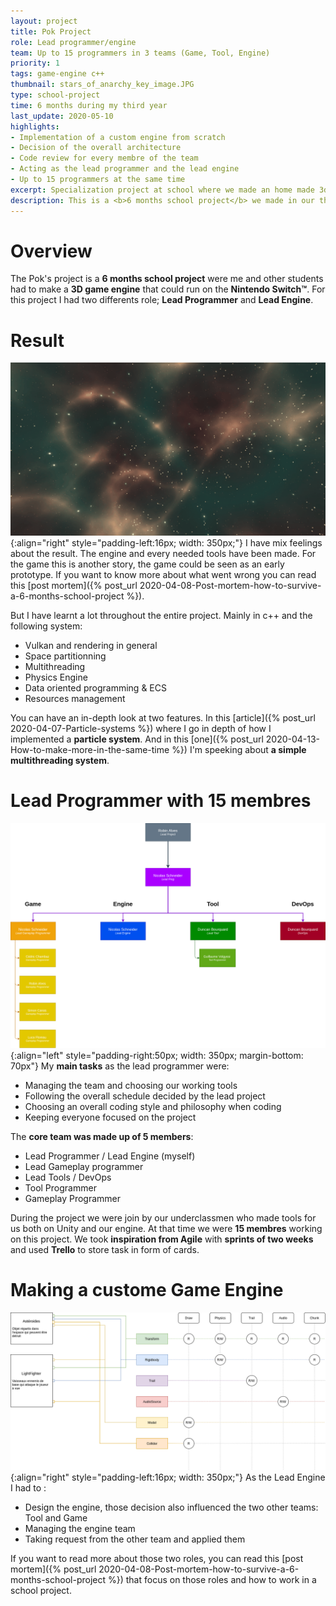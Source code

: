 ```yaml
---
layout: project
title: Pok Project
role: Lead programmer/engine
team: Up to 15 programmers in 3 teams (Game, Tool, Engine)
priority: 1
tags: game-engine c++
thumbnail: stars_of_anarchy_key_image.JPG
type: school-project
time: 6 months during my third year
last_update: 2020-05-10
highlights: 
- Implementation of a custom engine from scratch
- Decision of the overall architecture 
- Code review for every membre of the team
- Acting as the lead programmer and the lead engine
- Up to 15 programmers at the same time
excerpt: Specialization project at school where we made an home made 3d engine in c++ that could run a game on the Nintendo Switch.
description: This is a <b>6 months school project</b> we made in our third year. The objective was to do a game (Stars of Anarchy) running on the <b>Nintendo Switch</b> using a custom game engine (PokEngine). We separated the team in three main groups, Game, Tool and Engine. I was the <b>lead programmer and engine</b> on the project. I implemented most of the core feature used in the engine as the graphic engine, physics engine, entity manager, resource manager, and so on.
---
```


# Overview
The Pok's project is a **6 months school project** were me and other students had to make a **3D game engine** that could run on the **Nintendo Switch&trade;**. For this project I had two differents role; **Lead Programmer** and **Lead Engine**.

# Result
![pok Scene Building](../assets/images/pok_project/pok-building.gif){:align="right" style="padding-left:16px; width: 350px;"}
I have mix feelings about the result. The engine and every needed tools have been made. For the game this is another story, the game could be seen as an early prototype. If you want to know more about what went wrong you can read this [post mortem]({% post_url 2020-04-08-Post-mortem-how-to-survive-a-6-months-school-project %}).

But I have learnt a lot throughout the entire project. Mainly in c++ and the following system:
- Vulkan and rendering in general
- Space partitionning 
- Multithreading
- Physics Engine
- Data oriented programming & ECS
- Resources management

You can have an in-depth look at two features. In this [article]({% post_url 2020-04-07-Particle-systems %}) where I go in depth of how I implemented a **particle system**. And in this [one]({% post_url 2020-04-13-How-to-make-more-in-the-same-time %}) I'm speeking about **a simple multithreading system**.<br clear="right">

# Lead Programmer with 15 membres
![pok Scene Building](../assets/images/pok_project/prog-hierarchy.png){:align="left" style="padding-right:50px; width: 350px; margin-bottom: 70px"}
My **main tasks** as the lead programmer were:
- Managing the team and choosing our working tools
- Following the overall schedule decided by the lead project 
- Choosing an overall coding style and philosophy when coding
- Keeping everyone focused on the project

The **core team was made up of 5 members**:
- Lead Programmer / Lead Engine (myself)
- Lead Gameplay programmer 
- Lead Tools / DevOps
- Tool Programmer
- Gameplay Programmer

During the project we were join by our underclassmen who made tools for us both on Unity and our engine. At that time we were **15 membres** working on this project. We took **inspiration from Agile** with **sprints of two weeks** and used **Trello** to store task in form of cards. <br clear="left">

# Making a custome Game Engine
![Architecture Game Engine](../assets/images/pok_project/ecs-architecture.png){:align="right" style="padding-left:16px; width: 350px;"}
As the Lead Engine I had to :
- Design the engine, those decision also influenced the two other teams: Tool and Game
- Managing the engine team
- Taking request from the other team and applied them

If you want to read more about those two roles, you can read this [post mortem]({% post_url 2020-04-08-Post-mortem-how-to-survive-a-6-months-school-project %}) that focus on those roles and how to work in a school project.
